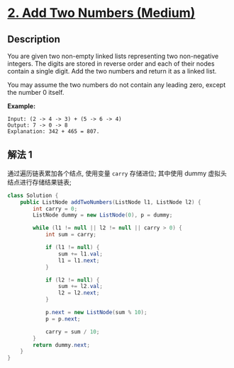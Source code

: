 # [2. Add Two Numbers (Medium)](https://leetcode.com/problems/add-two-numbers/)

## Description


You are given two non-empty linked lists representing two non-negative integers. The digits are stored in reverse order and each of their nodes contain a single digit. Add the two numbers and return it as a linked list.

You may assume the two numbers do not contain any leading zero, except the number 0 itself.

**Example:**

```
Input: (2 -> 4 -> 3) + (5 -> 6 -> 4)
Output: 7 -> 0 -> 8
Explanation: 342 + 465 = 807.
```


## 解法 1

通过遍历链表累加各个结点, 使用变量 `carry` 存储进位; 其中使用 dummy 虚拟头结点进行存储结果链表;
```java
class Solution {
    public ListNode addTwoNumbers(ListNode l1, ListNode l2) {
        int carry = 0;
        ListNode dummy = new ListNode(0), p = dummy;

        while (l1 != null || l2 != null || carry > 0) {
            int sum = carry;

            if (l1 != null) {
                sum += l1.val;
                l1 = l1.next;
            }

            if (l2 != null) {
                sum += l2.val;
                l2 = l2.next;
            }

            p.next = new ListNode(sum % 10);
            p = p.next;

            carry = sum / 10;
        }
        return dummy.next;
    }
}
```
